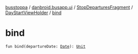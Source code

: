 [busstoppa](../../../index.md) / [danbroid.busapp.ui](../../index.md) / [StopDeparturesFragment](../index.md) / [DayStartViewHolder](index.md) / [bind](./bind.md)

# bind

`fun bind(departureDate: `[`Date`](https://docs.oracle.com/javase/8/docs/api/java/util/Date.html)`): `[`Unit`](https://kotlinlang.org/api/latest/jvm/stdlib/kotlin/-unit/index.html)